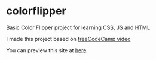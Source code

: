 # colorflipper
Basic Color Flipper project for learning CSS, JS and HTML

I made this project based on [freeCodeCamp video](https://www.youtube.com/watch?v=3PHXvlpOkf4)

You can preview this site at [here](https://furkandlkdr.github.io/colorflipper/)

